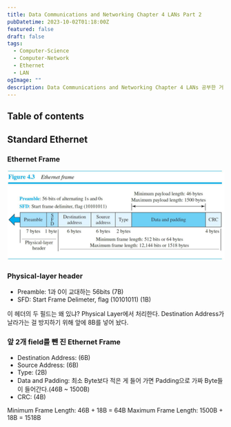 ```yaml
---
title: Data Communications and Networking Chapter 4 LANs Part 2
pubDatetime: 2023-10-02T01:18:00Z
featured: false
draft: false
tags:
  - Computer-Science
  - Computer-Network
  - Ethernet
  - LAN
ogImage: ""
description: Data Communications and Networking Chapter 4 LANs 공부한 거 정리
---
```


## Table of contents

## Standard Ethernet

### Ethernet Frame

![](/src/assets/image/data-communications-and-networking-chapter-4-lans-part2-1696177248832.jpeg)

### Physical-layer header

- Preamble: 1과 0이 교대하는 56bits (7B)
- SFD: Start Frame Delimeter, flag (10101011) (1B)

이 헤더의 두 필드는 왜 있냐? Physical Layer에서 처리한다.
Destination Address가 날라가는 걸 방지하기 위해 앞에 8B를 넣어 놨다.

### 앞 2개 field를 뺀 진 Ethernet Frame

- Destination Address: (6B)
- Source Address: (6B)
- Type: (2B)
- Data and Padding: 최소 Byte보다 적은 게 들어 가면 Padding으로 가짜 Byte들이 들어간다.(46B ~ 1500B)
- CRC: (4B)

Minimum Frame Length: 46B + 18B = 64B
Maximum Frame Length: 1500B + 18B = 1518B
